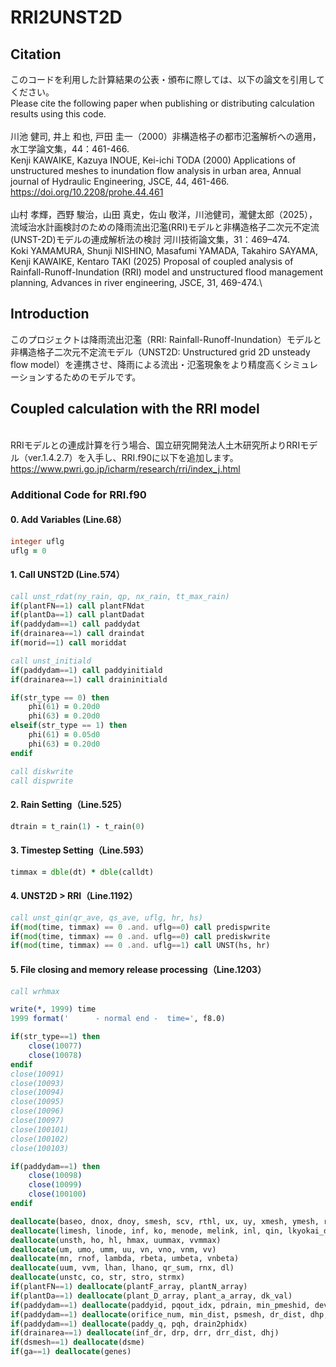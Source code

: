 # RRI2UNST2D

## Citation
このコードを利用した計算結果の公表・頒布に際しては、以下の論文を引用してください。\
Please cite the following paper when publishing or distributing calculation results using this code.\
 \
川池 健司, 井上 和也, 戸田 圭一（2000）非構造格子の都市氾濫解析への適用，水工学論文集，44：461-466.\
Kenji KAWAIKE, Kazuya INOUE, Kei-ichi TODA (2000) Applications of unstructured meshes to inundation flow analysis in urban area, Annual journal of Hydraulic Engineering, JSCE, 44, 461-466.\
https://doi.org/10.2208/prohe.44.461 \
 \
山村 孝輝，西野 駿治，山田 真史，佐山 敬洋，川池健司，瀧健太郎（2025），流域治水計画検討のための降雨流出氾濫(RRI)モデルと非構造格子二次元不定流(UNST-2D)モデルの連成解析法の検討 河川技術論文集，31：469–474.\
Koki YAMAMURA, Shunji NISHINO, Masafumi YAMADA, Takahiro SAYAMA, Kenji KAWAIKE, Kentaro TAKI (2025) Proposal of coupled analysis of Rainfall-Runoff-Inundation (RRI) model and unstructured flood management planning, Advances in river engineering, JSCE, 31, 469-474.\

## Introduction
このプロジェクトは降雨流出氾濫（RRI: Rainfall-Runoff-Inundation）モデルと非構造格子二次元不定流モデル（UNST2D: Unstructured grid 2D unsteady flow model）を連携させ、降雨による流出・氾濫現象をより精度高くシミュレーションするためのモデルです。

## Coupled calculation with the RRI model
 \
RRIモデルとの連成計算を行う場合、国立研究開発法人土木研究所よりRRIモデル（ver.1.4.2.7）を入手し、RRI.f90に以下を追加します。\
https://www.pwri.go.jp/icharm/research/rri/index_j.html  


### Additional Code for RRI.f90  

#### 0. Add Variables (Line.68）
  
```fortran
integer uflg
uflg = 0
```

#### 1. Call UNST2D (Line.574）

```fortran
call unst_rdat(ny_rain, qp, nx_rain, tt_max_rain)
if(plantFN==1) call plantFNdat
if(plantDa==1) call plantDadat
if(paddydam==1) call paddydat
if(drainarea==1) call draindat
if(morid==1) call moriddat

call unst_initiald
if(paddydam==1) call paddyinitiald
if(drainarea==1) call draininitiald

if(str_type == 0) then
    phi(61) = 0.20d0
    phi(63) = 0.20d0
elseif(str_type == 1) then
    phi(61) = 0.05d0
    phi(63) = 0.20d0
endif

call diskwrite
call dispwrite
```

#### 2. Rain Setting（Line.525）

```fortran
dtrain = t_rain(1) - t_rain(0)
```

#### 3. Timestep Setting（Line.593）

```fortran
timmax = dble(dt) * dble(calldt)
```

#### 4. UNST2D > RRI（Line.1192）

```fortran
call unst_qin(qr_ave, qs_ave, uflg, hr, hs)
if(mod(time, timmax) == 0 .and. uflg==0) call predispwrite  
if(mod(time, timmax) == 0 .and. uflg==0) call prediskwrite
if(mod(time, timmax) == 0 .and. uflg==1) call UNST(hs, hr)
```

#### 5. File closing and memory release processing（Line.1203）

```fortran
call wrhmax

write(*, 1999) time
1999 format('      - normal end -  time=', f8.0)

if(str_type==1) then
    close(10077)
    close(10078)
endif
close(10091)
close(10093)
close(10094)
close(10095)
close(10096)
close(10097)
close(100101)
close(100102)
close(100103)

if(paddydam==1) then
    close(10098)
    close(10099)
    close(100100)
endif

deallocate(baseo, dnox, dnoy, smesh, scv, rthl, ux, uy, xmesh, ymesh, rtuv)
deallocate(limesh, linode, inf, ko, menode, melink, inl, qin, lkyokai_dx, lkyokai_dy)
deallocate(unsth, ho, hl, hmax, uummax, vvmmax)
deallocate(um, umo, umm, uu, vn, vno, vnm, vv)
deallocate(mn, rnof, lambda, rbeta, umbeta, vnbeta)
deallocate(uum, vvm, lhan, lhano, qr_sum, rnx, dl)
deallocate(unstc, co, str, stro, strmx)
if(plantFN==1) deallocate(plantF_array, plantN_array)
if(plantDa==1) deallocate(plant_D_array, plant_a_array, dk_val)
if(paddydam==1) deallocate(paddyid, pqout_idx, pdrain, min_pmeshid, device)
if(paddydam==1) deallocate(orifice_num, min_dist, psmesh, dr_dist, dhp, phid)
if(paddydam==1) deallocate(paddy_q, pqh, drain2phidx)
if(drainarea==1) deallocate(inf_dr, drp, drr, drr_dist, dhj)
if(dsmesh==1) deallocate(dsme)
if(ga==1) deallocate(genes)
```
